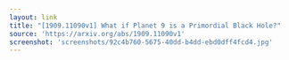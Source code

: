 ```yaml
---
layout: link
title: "[1909.11090v1] What if Planet 9 is a Primordial Black Hole?"
source: 'https://arxiv.org/abs/1909.11090v1'
screenshot: 'screenshots/92c4b760-5675-40dd-b4dd-ebd0dff4fcd4.jpg'
---
```


